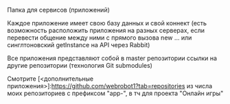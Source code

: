 Папка для сервисов (приложений)

Каждое приложение имеет свою базу данных и свой коннект (есть возможность расположить приложения на разных серверах, если перевести общение между ними с прямого вызова new ... или синглтоновский getInstance на API через Rabbit)

Все приложения представляют собой в master репозитории ссылки на другие репозитории (технология Git submodules)

Смотрите [<дополнительные приложения>]:https://github.com/webrobot1?tab=repositories из числа моих репозиториев с префиксом "app-", в тч для проекта "Онлайн игры"

